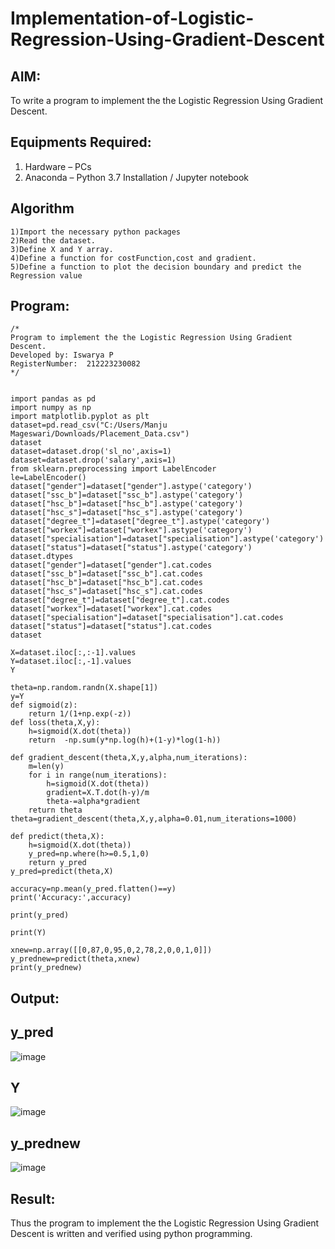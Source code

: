 # Implementation-of-Logistic-Regression-Using-Gradient-Descent

## AIM:
To write a program to implement the the Logistic Regression Using Gradient Descent.

## Equipments Required:
1. Hardware – PCs
2. Anaconda – Python 3.7 Installation / Jupyter notebook

## Algorithm
```
1)Import the necessary python packages
2)Read the dataset.
3)Define X and Y array.
4)Define a function for costFunction,cost and gradient.
5)Define a function to plot the decision boundary and predict the Regression value
```
## Program:
```
/*
Program to implement the the Logistic Regression Using Gradient Descent.
Developed by: Iswarya P
RegisterNumber:  212223230082
*/


import pandas as pd
import numpy as np
import matplotlib.pyplot as plt
dataset=pd.read_csv("C:/Users/Manju Mageswari/Downloads/Placement_Data.csv")
dataset
dataset=dataset.drop('sl_no',axis=1)
dataset=dataset.drop('salary',axis=1)
from sklearn.preprocessing import LabelEncoder
le=LabelEncoder()
dataset["gender"]=dataset["gender"].astype('category')
dataset["ssc_b"]=dataset["ssc_b"].astype('category')
dataset["hsc_b"]=dataset["hsc_b"].astype('category')
dataset["hsc_s"]=dataset["hsc_s"].astype('category')
dataset["degree_t"]=dataset["degree_t"].astype('category')
dataset["workex"]=dataset["workex"].astype('category')
dataset["specialisation"]=dataset["specialisation"].astype('category')
dataset["status"]=dataset["status"].astype('category')
dataset.dtypes
dataset["gender"]=dataset["gender"].cat.codes
dataset["ssc_b"]=dataset["ssc_b"].cat.codes
dataset["hsc_b"]=dataset["hsc_b"].cat.codes
dataset["hsc_s"]=dataset["hsc_s"].cat.codes
dataset["degree_t"]=dataset["degree_t"].cat.codes
dataset["workex"]=dataset["workex"].cat.codes
dataset["specialisation"]=dataset["specialisation"].cat.codes
dataset["status"]=dataset["status"].cat.codes
dataset

X=dataset.iloc[:,:-1].values
Y=dataset.iloc[:,-1].values
Y

theta=np.random.randn(X.shape[1])
y=Y
def sigmoid(z):
    return 1/(1+np.exp(-z))
def loss(theta,X,y):
    h=sigmoid(X.dot(theta))
    return  -np.sum(y*np.log(h)+(1-y)*log(1-h))

def gradient_descent(theta,X,y,alpha,num_iterations):
    m=len(y)
    for i in range(num_iterations):
        h=sigmoid(X.dot(theta))
        gradient=X.T.dot(h-y)/m
        theta-=alpha*gradient
    return theta
theta=gradient_descent(theta,X,y,alpha=0.01,num_iterations=1000)

def predict(theta,X):
    h=sigmoid(X.dot(theta))
    y_pred=np.where(h>=0.5,1,0)
    return y_pred
y_pred=predict(theta,X)

accuracy=np.mean(y_pred.flatten()==y)
print('Accuracy:',accuracy)

print(y_pred)

print(Y)

xnew=np.array([[0,87,0,95,0,2,78,2,0,0,1,0]])
y_prednew=predict(theta,xnew)
print(y_prednew)

```

## Output:

## y_pred
![image](https://github.com/user-attachments/assets/45fd264b-f6b5-43dd-9cc6-d885e172c825)

## Y
![image](https://github.com/user-attachments/assets/46cd014f-7954-4c79-a398-44a3f22945a3)

## y_prednew
![image](https://github.com/user-attachments/assets/ddc1053c-4e5a-4b43-971d-e700a7fa41cd)



## Result:
Thus the program to implement the the Logistic Regression Using Gradient Descent is written and verified using python programming.

